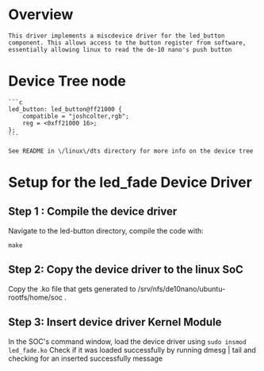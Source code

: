 # Overview

    This driver implements a miscdevice driver for the led_button component. This allows access to the button register from software, essentially allowing linux to read the de-10 nano's push button

# Device Tree node

    ```c
    led_button: led_button@ff21000 {
        compatible = "joshcolter,rgb";
        reg = <0xff21000 16>;
    };
    ```

    See README in \/linux\/dts directory for more info on the device tree

# Setup for the led_fade Device Driver

## Step 1 : Compile the device driver

Navigate to the led-button directory, compile the code with: 

```make```

## Step 2: Copy the device driver to the linux SoC

Copy the .ko file that gets generated to /srv/nfs/de10nano/ubuntu-rootfs/home/soc .

## Step 3: Insert device driver Kernel Module

In the SOC's command window, load the device driver using
```sudo insmod led_fade.ko``` 
Check if it was loaded successfully by running dmesg | tail and checking for an inserted successfully message
